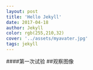 ```yaml
---
layout: post
title: 'Hello Jekyll'
date: 2017-04-18
author: Jekyll
color: rgb(255,210,32)
cover: '../assets/myavater.jpg'
tags: jekyll
---
```




####第一次试验
##观察图像